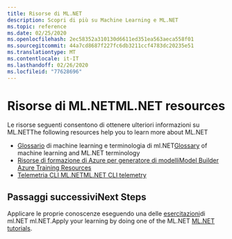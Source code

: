 ```yaml
---
title: Risorse di ML.NET
description: Scopri di più su Machine Learning e ML.NET
ms.topic: reference
ms.date: 02/25/2020
ms.openlocfilehash: 2ec58352a310130d6611ed351ea563aeca558f01
ms.sourcegitcommit: 44a7cd8687f227fc6db3211ccf4783dc20235e51
ms.translationtype: MT
ms.contentlocale: it-IT
ms.lasthandoff: 02/26/2020
ms.locfileid: "77628696"
---
```

# <a name="mlnet-resources"></a><span data-ttu-id="b5254-103">Risorse di ML.NET</span><span class="sxs-lookup"><span data-stu-id="b5254-103">ML.NET resources</span></span>

<span data-ttu-id="b5254-104">Le risorse seguenti consentono di ottenere ulteriori informazioni su ML.NET</span><span class="sxs-lookup"><span data-stu-id="b5254-104">The following resources help you to learn more about ML.NET</span></span>

- <span data-ttu-id="b5254-105">[Glossario](glossary.md) di machine learning e terminologia di ml.NET</span><span class="sxs-lookup"><span data-stu-id="b5254-105">[Glossary](glossary.md) of machine learning and ML.NET terminology</span></span>
- [<span data-ttu-id="b5254-106">Risorse di formazione di Azure per generatore di modelli</span><span class="sxs-lookup"><span data-stu-id="b5254-106">Model Builder Azure Training Resources</span></span>](azure-training-concepts-model-builder.md)
- [<span data-ttu-id="b5254-107">Telemetria CLI ML.NET</span><span class="sxs-lookup"><span data-stu-id="b5254-107">ML.NET CLI telemetry</span></span>](ml-net-cli-telemetry.md)

## <a name="next-steps"></a><span data-ttu-id="b5254-108">Passaggi successivi</span><span class="sxs-lookup"><span data-stu-id="b5254-108">Next Steps</span></span>

<span data-ttu-id="b5254-109">Applicare le proprie conoscenze eseguendo una delle [esercitazioni](../tutorials/index.md)di ml.NET ml.NET.</span><span class="sxs-lookup"><span data-stu-id="b5254-109">Apply your learning by doing one of the ML.NET [ML.NET tutorials](../tutorials/index.md).</span></span>
